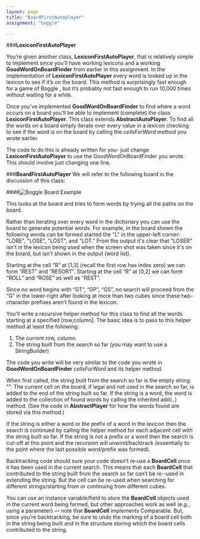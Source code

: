 ```yaml
---
layout: page
title: "BoardFirstAutoplayer"
assignment: "boggle"

---
```



###**LexiconFirstAutoPlayer**

You’re given another class, **LexiconFirstAutoPlayer**, that is relatively simple to implement since you’ll have working lexicons and a working **GoodWordOnBoardFinder** from earlier in this assignment. In the implementation of **LexiconFirstAutoPlayer** every word is looked up in the lexicon to see if it’s on the board. This method is surprisingly fast enough for a game of Boggle , but it’s probably not fast enough to run 10,000 times without waiting for a while. 

Once you've implemented **GoodWordOnBoardFinder** to find where a word occurs on a board you'll be able to implement (complete) the class **LexiconFirstAutoPlayer**. This class extends **AbstractAutoPlayer**. To find all the words on a board simply iterate over every value in a lexicon checking to see if the word is on the board by calling the *cellsForWord* method you wrote earlier. 

The code to do this is already written for you- just change **LexiconFirstAutoPlayer** to use the GoodWordOnBoardFinder you wrote. This should involve just changing one line. 

###**BoardFirstAutoPlayer**
We will refer to the following board in the discussion of this class: 

####![Boggle Board Example](https://www.cs.duke.edu/courses/fall12/compsci201/assignments/boggle/simpleboggle.jpg)

This looks at the board and tries to form words by trying all the paths on the board.

Rather than iterating over every word in the dictionary you can use the board to generate potential words. For example, in the board shown the following words can be formed started the "L" in the upper-left corner: "LORE", "LOSE", "LOST", and "LOT." From the output it's clear that "LOSER" isn't in the lexicon being used when the screen shot was taken since it's on the board, but isn't shown in the output (word list). 

Starting at the cell “R” at [1,3] (recall the first row has index zero) we can form “REST” and “RESORT”. Starting at the cell “R” at [0,2] we can form “ROLL” and “ROSE” as well as “REST”. 

Since no word begins with “GT”, “GP”, “GS”, no search will proceed from the “G” in the lower-right after looking at more than two cubes since these two-character prefixes aren’t found in the lexicon. 

You'll write a recursive helper method for this class to find all the words starting at a specified [row,column]. The basic idea is to pass to this helper method at least the following: 
1. The current row, column.
2. The string built from the search so far (you may want to use a StringBuilder) 

The code you write will be very similar to the code you wrote in **GoodWordOnBoardFinder** *cellsForWord* and its helper method. 

When first called, the string built from the search so far is the empty string: "". The current cell on the board, if legal and not used in the search so far, is added to the end of the string built so far. If the string is a word, the word is added to the collection of found words by calling the inherited add(..) method. (See the code in **AbstractPlayer** for how the words found are stored via this method.)


If the string is either a word or the prefix of a word in the lexicon then the search is continued by calling the helper method for each adjacent cell with the string built so far. 
If the string is not a prefix or a word then the search is cut-off at this point and the recursion will unwind/backtrack (essentially to the point where the last possible word/prefix was formed). 

Backtracking code should sure your code doesn’t re‐use a **BoardCell** once it has been used in the current search. This means that each **BoardCell** that contributed to the string built from the search so far can’t be re-‐used in extending the string. But the cell can be re-used when searching for different strings/starting from or continuing from different cubes. 

You can use an instance variable/field to store the **BoardCell** objects used in the current word being formed, but other approaches work as well (e.g., using a parameter) — note that **BoardCell** implements Comparable. But, since you’re backtracking, be sure to undo the marking of a board cell both in the string being built and in the structure storing which the board cells contributed to the string.
